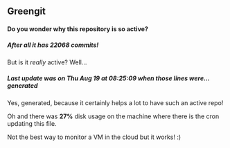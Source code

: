 ## Greengit

#### Do you wonder why this repository is so active?

##### After all it has 22068 commits!

But is it *really* active? Well...

##### Last update was on Thu Aug 19 at 08:25:09 when those lines were... generated

Yes, generated, because it certainly helps a lot to have such an active repo!

Oh and there was **27%** disk usage on the machine
where there is the cron updating this file.

Not the best way to monitor a VM in the cloud but it works! :)
